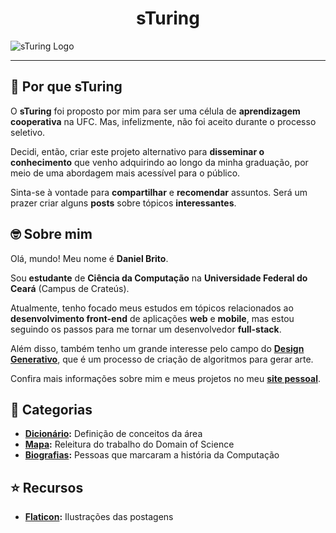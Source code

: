 <h1 align="center"> sTuring</h1>

![sTuring Logo](https://1.bp.blogspot.com/-1k4JVRo7fBI/X3y0XeBGaYI/AAAAAAAAXKM/Ri65yc5zORc27EfwHGdagCy2Qd6wqtBdgCLcBGAsYHQ/s2048/NEW_COVER_001.png)

---

## :thinking: Por que sTuring

O **sTuring** foi proposto por mim para ser uma célula de **aprendizagem cooperativa** na UFC. Mas, infelizmente, não foi aceito durante o processo seletivo.

Decidi, então, criar este projeto alternativo para **disseminar o conhecimento** que venho adquirindo ao longo da minha graduação, por meio de uma abordagem mais acessível para o público.

Sinta-se à vontade para **compartilhar** e **recomendar** assuntos. Será um prazer criar alguns **posts** sobre tópicos **interessantes**.


## :nerd_face: Sobre mim

Olá, mundo! Meu nome é **Daniel Brito**. 

Sou **estudante** de **Ciência da Computação** na **Universidade Federal do Ceará** (Campus de Crateús).

Atualmente, tenho focado meus estudos em tópicos relacionados ao **desenvolvimento front-end** de aplicações **web** e **mobile**, mas estou seguindo os passos para me tornar um desenvolvedor **full-stack**.

Além disso, também tenho um grande interesse pelo campo do **[Design Generativo](https://github.com/DanielBrito/generative-design)**, que é um processo de criação de algoritmos para gerar arte.

Confira mais informações sobre mim e meus projetos no meu **[site pessoal](https://danielbrito.github.io/)**.


## :bookmark: Categorias

- **[Dicionário](https://github.com/DanielBrito/sturing/tree/master/Dicionario):** Definição de conceitos da área
- **[Mapa](https://github.com/DanielBrito/sturing/tree/master/Mapa):** Releitura do trabalho do Domain of Science
- **[Biografias](https://github.com/DanielBrito/sturing/tree/master/Biografias):** Pessoas que marcaram a história da Computação


## :star: Recursos

- **[Flaticon](https://www.flaticon.com/):** Ilustrações das postagens
